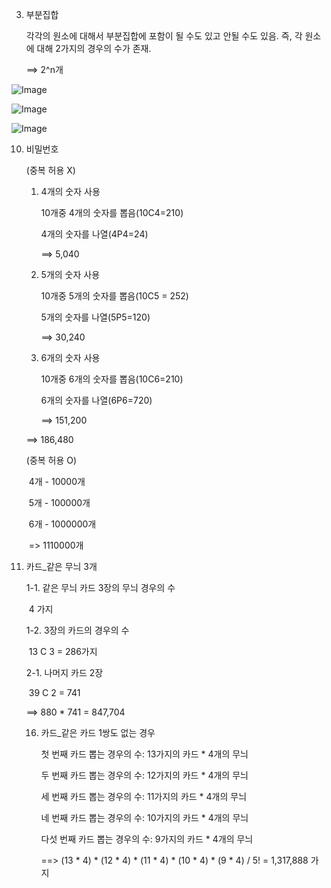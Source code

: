 3. 부분집합

   각각의 원소에 대해서 부분집합에 포함이 될 수도 있고 안될 수도 있음. 즉, 각 원소에 대해 2가지의 경우의 수가 존재.

   ==> 2^n개

![Image](https://media.discordapp.net/attachments/875587384383799376/892245278122463242/3-1.png?width=400&height=242)



![Image](https://media.discordapp.net/attachments/875587384383799376/892245283210154024/3-2.png?width=354&height=300)



![Image](https://media.discordapp.net/attachments/875587384383799376/892245284590071868/3-3.png?width=400&height=216)



10. 비밀번호

    (중복 허용 X)

    1. 4개의 숫자 사용

       10개중 4개의 숫자를 뽑음(10C4=210)

       4개의 숫자를 나열(4P4=24)

       ==> 5,040

    2. 5개의 숫자 사용

       10개중 5개의 숫자를 뽑음(10C5 = 252)

       5개의 숫자를 나열(5P5=120)

       ==> 30,240

    3. 6개의 숫자 사용

       10개중 6개의 숫자를 뽑음(10C6=210)

       6개의 숫자를 나열(6P6=720)

       ==> 151,200

    ==> 186,480

    (중복 허용 O)

    ​	4개 - 10000개

    ​	5개 - 100000개

    ​	6개 - 1000000개

    ​	=> 1110000개



13. 카드_같은 무늬 3개

    1-1. 같은 무늬 카드 3장의 무늬 경우의 수

    ​	4 가지

    1-2. 3장의 카드의 경우의 수

    ​	13 C 3 = 286가지

    2-1. 나머지 카드 2장

    ​	39 C 2 = 741

    ==> 880 * 741 = 847,704

    

    16. 카드_같은 카드 1쌍도 없는 경우

        첫 번째 카드 뽑는 경우의 수: 13가지의 카드 * 4개의 무늬

        두 번째 카드 뽑는 경우의 수: 12가지의 카드 * 4개의 무늬

        세 번째 카드 뽑는 경우의 수: 11가지의 카드 * 4개의 무늬

        네 번째 카드 뽑는 경우의 수: 10가지의 카드 * 4개의 무늬

        다섯 번째 카드 뽑는 경우의 수: 9가지의 카드 * 4개의 무늬 

        ==> (13 * 4) * (12 * 4) * (11 * 4) * (10 * 4) * (9 * 4) / 5! = 1,317,888 가지